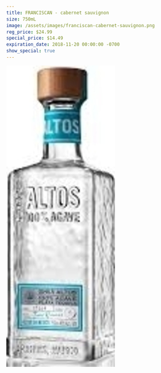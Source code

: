 ```yaml
---
title: FRANCISCAN - cabernet sauvignon
size: 750mL
image: /assets/images/franciscan-cabernet-sauvignon.png
reg_price: $24.99
special_price: $14.49
expiration_date: 2018-11-20 00:00:00 -0700
show_special: true
---
```


![](/assets/images/versions/olmeca-2-1---x----288-800x---.jpg)